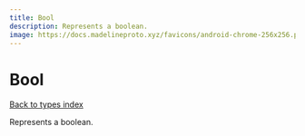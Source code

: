 ```yaml
---
title: Bool
description: Represents a boolean.
image: https://docs.madelineproto.xyz/favicons/android-chrome-256x256.png
---
```

# Bool  
[Back to types index](index.md)

Represents a boolean.
